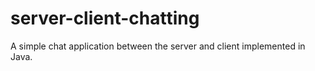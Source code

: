 # server-client-chatting
A simple chat application between the server and client implemented in Java.
